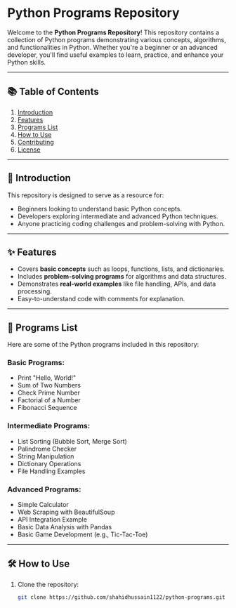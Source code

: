 # Python Programs Repository

Welcome to the **Python Programs Repository**! This repository contains a collection of Python programs demonstrating various concepts, algorithms, and functionalities in Python. Whether you're a beginner or an advanced developer, you'll find useful examples to learn, practice, and enhance your Python skills.

---

## 📚 Table of Contents

1. [Introduction](#introduction)
2. [Features](#features)
3. [Programs List](#programs-list)
4. [How to Use](#how-to-use)
5. [Contributing](#contributing)
6. [License](#license)

---

## 🌟 Introduction

This repository is designed to serve as a resource for:
- Beginners looking to understand basic Python concepts.
- Developers exploring intermediate and advanced Python techniques.
- Anyone practicing coding challenges and problem-solving with Python.

---

## ✨ Features

- Covers **basic concepts** such as loops, functions, lists, and dictionaries.
- Includes **problem-solving programs** for algorithms and data structures.
- Demonstrates **real-world examples** like file handling, APIs, and data processing.
- Easy-to-understand code with comments for explanation.

---

## 📂 Programs List

Here are some of the Python programs included in this repository:

### Basic Programs:
- Print "Hello, World!"
- Sum of Two Numbers
- Check Prime Number
- Factorial of a Number
- Fibonacci Sequence

### Intermediate Programs:
- List Sorting (Bubble Sort, Merge Sort)
- Palindrome Checker
- String Manipulation
- Dictionary Operations
- File Handling Examples

### Advanced Programs:
- Simple Calculator
- Web Scraping with BeautifulSoup
- API Integration Example
- Basic Data Analysis with Pandas
- Basic Game Development (e.g., Tic-Tac-Toe)

---

## 🛠️ How to Use

1. Clone the repository:
   ```bash
   git clone https://github.com/shahidhussain1122/python-programs.git
